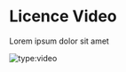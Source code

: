 # Licence Video

Lorem ipsum dolor sit amet

![type:video](https://github.com/SonicSpace/Superstars-Encryption-USMs-Files/assets/88670125/ea4e7ad9-cb04-4298-b0e9-cf08fd3b3519)
